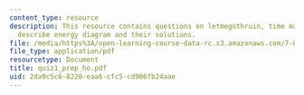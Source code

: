```yaml
---
content_type: resource
description: This resource contains questions on letmegothruin, time machine, protein,
  describe energy diagram and their solutions.
file: /media/https%3A/open-learning-course-data-rc.s3.amazonaws.com/7-014-introductory-biology-spring-2005/2da9c5c68228eaa6cfc5cd906fb24aae_quiz1_prep_ho.pdf
file_type: application/pdf
resourcetype: Document
title: quiz1_prep_ho.pdf
uid: 2da9c5c6-8228-eaa6-cfc5-cd906fb24aae
---
```


